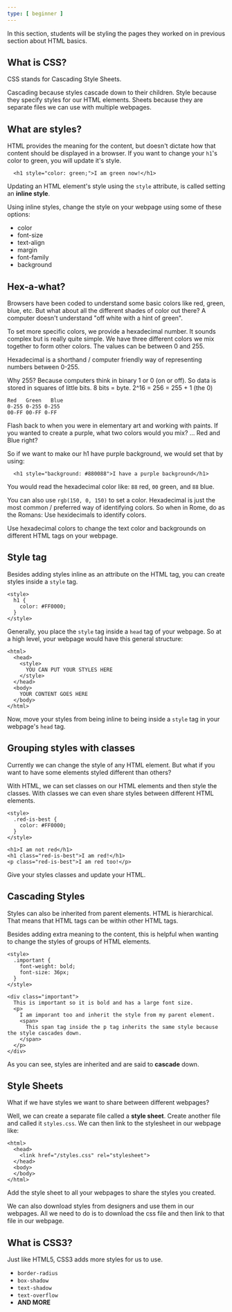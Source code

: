 ```yaml
---
type: [ beginner ]
---
```


In this section, students will be styling the pages they worked on in previous section about HTML basics.

## What is CSS?

CSS stands for Cascading Style Sheets.

Cascading because styles cascade down to their children. Style because they specify styles for our HTML elements. Sheets because they are separate files we can use with multiple webpages.

## What are styles?

HTML provides the meaning for the content, but doesn't dictate how that content should be displayed in a browser. If you want to change your `h1`'s color to green, you will update it's style.

~~~
  <h1 style="color: green;">I am green now!</h1>
~~~

Updating an HTML element's style using the `style` attribute, is called setting an **inline style**.

Using inline styles, change the style on your webpage using some of these options:

- color
- font-size
- text-align
- margin
- font-family
- background

## Hex-a-what?

Browsers have been coded to understand some basic colors like red, green, blue, etc. But what about all the different shades of color out there? A computer doesn't understand "off white with a hint of green".

To set more specific colors, we provide a hexadecimal number. It sounds complex but is really quite simple. We have three different colors we mix together to form other colors. The values can be between 0 and 255.

Hexadecimal is a shorthand / computer friendly way of representing numbers between 0-255.

Why 255? Because computers think in binary 1 or 0 (on or off). So data is stored in squares of little bits. 8 bits = byte. 2^16 = 256 = 255 + 1 (the 0)

~~~
Red   Green   Blue
0-255 0-255 0-255
00-FF 00-FF 0-FF
~~~

Flash back to when you were in elementary art and working with paints. If you wanted to create a purple, what two colors would you mix? ... Red and Blue right?

So if we want to make our h1 have purple background, we would set that by using:

~~~
  <h1 style="background: #880088">I have a purple background</h1>
~~~

You would read the hexadecimal color like: `88` red, `00` green, and `88` blue.


You can also use `rgb(150, 0, 150)` to set a color. Hexadecimal is just the most common / preferred way of identifying colors. So when in Rome, do as the Romans: Use hexidecimals to identify colors.

Use hexadecimal colors to change the text color and backgrounds on different HTML tags on your webpage.

## Style tag

Besides adding styles inline as an attribute on the HTML tag, you can create styles inside a `style` tag.

~~~
<style>
  h1 {
    color: #FF0000;
  }
</style>
~~~

Generally, you place the `style` tag inside a `head` tag of your webpage. So at a high level, your webpage would have this general structure:

~~~
<html>
  <head>
    <style>
      YOU CAN PUT YOUR STYLES HERE
    </style>
  </head>
  <body>
    YOUR CONTENT GOES HERE
  </body>
</html>
~~~

Now, move your styles from being inline to being inside a `style` tag in your webpage's `head` tag.

## Grouping styles with classes

Currently we can change the style of any HTML element. But what if you want to have some elements styled different than others?

With HTML, we can set classes on our HTML elements and then style the classes. With classes we can even share styles between different HTML elements.

~~~
<style>
  .red-is-best {
    color: #FF0000;
  }
</style>
~~~
~~~
<h1>I am not red</h1>
<h1 class="red-is-best">I am red!</h1>
<p class="red-is-best">I am red too!</p>
~~~

Give your styles classes and update your HTML.

## Cascading Styles

Styles can also be inherited from parent elements. HTML is hierarchical. That means that HTML tags can be within other HTML tags.

Besides adding extra meaning to the content, this is helpful when wanting to change the styles of groups of HTML elements.

~~~
<style>
  .important {
    font-weight: bold;
    font-size: 36px;
  }
</style>
~~~

~~~
<div class="important">
  This is important so it is bold and has a large font size.
  <p>
    I am imporant too and inherit the style from my parent element.
    <span>
      This span tag inside the p tag inherits the same style because the style cascades down.
    </span>
  </p>
</div>
~~~

As you can see, styles are inherited and are said to **cascade** down.

## Style Sheets

What if we have styles we want to share between different webpages?

Well, we can create a separate file called a **style sheet**. Create another file and called it `styles.css`. We can then link to the stylesheet in our webpage like:

~~~
<html>
  <head>
    <link href="/styles.css" rel="stylesheet">
  </head>
  <body>
  </body>
</html>
~~~

Add the style sheet to all your webpages to share the styles you created.

We can also download styles from designers and use them in our webpages. All we need to do is to download the css file and then link to that file in our webpage.

## What is CSS3?

Just like HTML5, CSS3 adds more styles for us to use.

- `border-radius`
- `box-shadow`
- `text-shadow`
- `text-overflow`
- **AND MORE**
